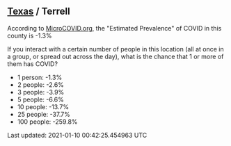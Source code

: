 
## [Texas](/united-states/texas) / Terrell

According to [MicroCOVID.org](http://microcovid.org),
the "Estimated Prevalence" of COVID in this county is -1.3%

If you interact with a certain number of people in this location
(all at once in a group, or spread out across the day), what is the chance that
1 or more of them has COVID?

- 1 person: -1.3%
- 2 people: -2.6%
- 3 people: -3.9%
- 5 people: -6.6%
- 10 people: -13.7%
- 25 people: -37.7%
- 100 people: -259.8%

Last updated: 2021-01-10 00:42:25.454963 UTC
